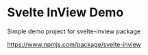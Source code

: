 # Svelte InView Demo

Simple demo project for svelte-inview package

https://www.npmjs.com/package/svelte-inview
